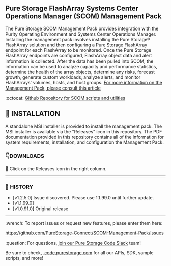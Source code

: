 
## Pure Storage FlashArray Systems Center Operations Manager (SCOM) Management Pack


The Pure Storage SCOM Management Pack provides integration with the Purity Operating Environment and Systems Center Operations Manager. Installing the management pack involves installing the Pure Storage® FlashArray solution and then configuring a Pure Storage FlashArray endpoint for each FlashArray to be monitored. Once the Pure
Storage FlashArray endpoints are configured, FlashArray object data and alert information is collected. After the data has been pulled into SCOM, the information can be used to analyze capacity and performance statistics, determine the health of the array objects, determine any risks, forecast growth, generate custom workloads, analyze alerts, and monitor FlashArrays' volumes, hosts, and host groups.
[For more information on the Management Pack, please consult this article](https://support.purestorage.com/Solutions/Microsoft_Platform_Guide/System_Center_Suite/Management_Pack)

:octocat: [Github Repository for SCOM scripts and utilities](https://github.com/PureStorage-OpenConnect/FlashArray-SCOM-Scripts)

## :floppy_disk: INSTALLATION
A standalone MSI installer is provided to install the management pack. The MSI installer is available via the "Releases" icon in this repository. The PDF documentation provided in this repository contains all of the information for system requirements, installation, and configuration the Management Pack.

### :point_down:DOWNLOADS
:small_orange_diamond: Click on the Releases icon in the right column.<br>

<!-- wp:separator -->
<hr class="wp-block-separator"/>
<!-- /wp:separator -->

### :date: HISTORY
* [v1.2.5.0] Issue discovered. Please use 1.1.99.0 until further update.
* [v1.1.99.0]
* [v1.0.91.0] Original release


<!-- wp:separator -->
<hr class="wp-block-separator"/>
<!-- /wp:separator -->

<!-- wp:paragraph -->
<p> :wrench: To report issues or request new features, please enter them here:</em></p>
<!-- /wp:paragraph -->

<!-- wp:paragraph -->
<p><a href="https://github.com/PureStorage-Connect/SCOM-Management-Pack/issues">https://github.com/PureStorage-Connect/SCOM-Management-Pack/issues</a></p>
<!-- /wp:paragraph -->

<!-- wp:paragraph -->
<p> :question: For questions,&nbsp;<a href="https://codeinvite.purestorage.com/">join our Pure Storage Code Slack</a>&nbsp;team!</p>
<!-- /wp:paragraph -->

<!-- wp:paragraph -->
<p>Be sure to check,&nbsp;<a href="https://code.purestorage.com/"> code.purestorage.com</a> for all our APIs, SDK, sample scripts, and more!</p>
<!-- /wp:paragraph -->
